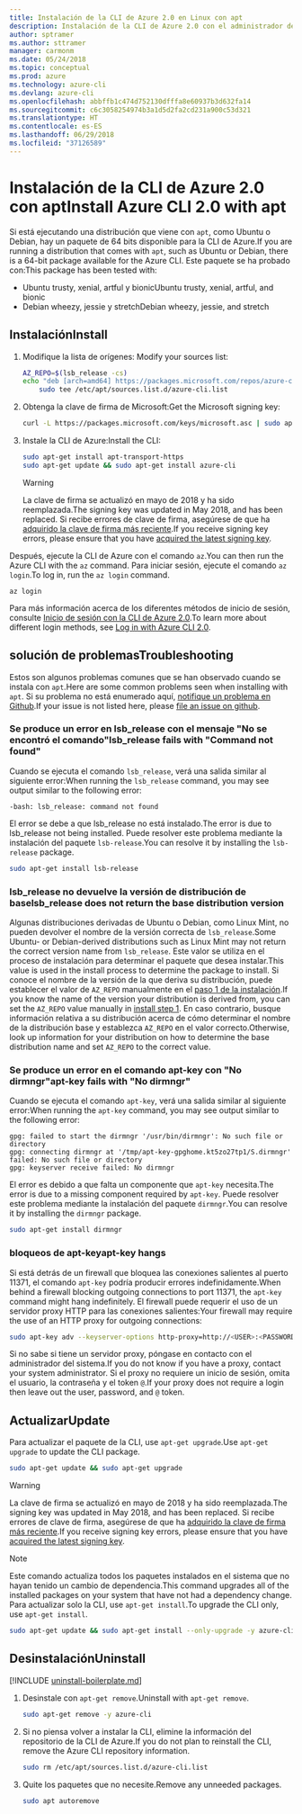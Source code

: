```yaml
---
title: Instalación de la CLI de Azure 2.0 en Linux con apt
description: Instalación de la CLI de Azure 2.0 con el administrador de paquetes apt
author: sptramer
ms.author: sttramer
manager: carmonm
ms.date: 05/24/2018
ms.topic: conceptual
ms.prod: azure
ms.technology: azure-cli
ms.devlang: azure-cli
ms.openlocfilehash: abbffb1c474d752130dfffa8e60937b3d632fa14
ms.sourcegitcommit: c6c3058254974b3a1d5d2fa2cd231a900c53d321
ms.translationtype: HT
ms.contentlocale: es-ES
ms.lasthandoff: 06/29/2018
ms.locfileid: "37126589"
---
```

# <a name="install-azure-cli-20-with-apt"></a><span data-ttu-id="49b4d-103">Instalación de la CLI de Azure 2.0 con apt</span><span class="sxs-lookup"><span data-stu-id="49b4d-103">Install Azure CLI 2.0 with apt</span></span>

<span data-ttu-id="49b4d-104">Si está ejecutando una distribución que viene con `apt`, como Ubuntu o Debian, hay un paquete de 64 bits disponible para la CLI de Azure.</span><span class="sxs-lookup"><span data-stu-id="49b4d-104">If you are running a distribution that comes with `apt`, such as Ubuntu or Debian, there is a 64-bit package available for the Azure CLI.</span></span> <span data-ttu-id="49b4d-105">Este paquete se ha probado con:</span><span class="sxs-lookup"><span data-stu-id="49b4d-105">This package has been tested with:</span></span>

* <span data-ttu-id="49b4d-106">Ubuntu trusty, xenial, artful y bionic</span><span class="sxs-lookup"><span data-stu-id="49b4d-106">Ubuntu trusty, xenial, artful, and bionic</span></span>
* <span data-ttu-id="49b4d-107">Debian wheezy, jessie y stretch</span><span class="sxs-lookup"><span data-stu-id="49b4d-107">Debian wheezy, jessie, and stretch</span></span>

## <a name="install"></a><span data-ttu-id="49b4d-108">Instalación</span><span class="sxs-lookup"><span data-stu-id="49b4d-108">Install</span></span>

1. <span data-ttu-id="49b4d-109"><a name="install-step-1"/> Modifique la lista de orígenes:</span><span class="sxs-lookup"><span data-stu-id="49b4d-109"><a name="install-step-1"/> Modify your sources list:</span></span>

    ```bash
    AZ_REPO=$(lsb_release -cs)
    echo "deb [arch=amd64] https://packages.microsoft.com/repos/azure-cli/ $AZ_REPO main" | \
        sudo tee /etc/apt/sources.list.d/azure-cli.list
    ```

2. <a name="signingKey"></a><span data-ttu-id="49b4d-110">Obtenga la clave de firma de Microsoft:</span><span class="sxs-lookup"><span data-stu-id="49b4d-110">Get the Microsoft signing key:</span></span>

   ```bash
   curl -L https://packages.microsoft.com/keys/microsoft.asc | sudo apt-key add -
   ```

3. <span data-ttu-id="49b4d-111">Instale la CLI de Azure:</span><span class="sxs-lookup"><span data-stu-id="49b4d-111">Install the CLI:</span></span>

   ```bash
   sudo apt-get install apt-transport-https
   sudo apt-get update && sudo apt-get install azure-cli
   ```

   > [!WARNING]
   > <span data-ttu-id="49b4d-112">La clave de firma se actualizó en mayo de 2018 y ha sido reemplazada.</span><span class="sxs-lookup"><span data-stu-id="49b4d-112">The signing key was updated in May 2018, and has been replaced.</span></span> <span data-ttu-id="49b4d-113">Si recibe errores de clave de firma, asegúrese de que ha [adquirido la clave de firma más reciente](#signingKey).</span><span class="sxs-lookup"><span data-stu-id="49b4d-113">If you receive signing key errors, please ensure that you have [acquired the latest signing key](#signingKey).</span></span>

<span data-ttu-id="49b4d-114">Después, ejecute la CLI de Azure con el comando `az`.</span><span class="sxs-lookup"><span data-stu-id="49b4d-114">You can then run the Azure CLI with the `az` command.</span></span> <span data-ttu-id="49b4d-115">Para iniciar sesión, ejecute el comando `az login`.</span><span class="sxs-lookup"><span data-stu-id="49b4d-115">To log in, run the `az login` command.</span></span>

```azurecli
az login
```

<span data-ttu-id="49b4d-116">Para más información acerca de los diferentes métodos de inicio de sesión, consulte [Inicio de sesión con la CLI de Azure 2.0](authenticate-azure-cli.md).</span><span class="sxs-lookup"><span data-stu-id="49b4d-116">To learn more about different login methods, see [Log in with Azure CLI 2.0](authenticate-azure-cli.md).</span></span>

## <a name="troubleshooting"></a><span data-ttu-id="49b4d-117">solución de problemas</span><span class="sxs-lookup"><span data-stu-id="49b4d-117">Troubleshooting</span></span>

<span data-ttu-id="49b4d-118">Estos son algunos problemas comunes que se han observado cuando se instala con `apt`.</span><span class="sxs-lookup"><span data-stu-id="49b4d-118">Here are some common problems seen when installing with `apt`.</span></span> <span data-ttu-id="49b4d-119">Si su problema no está enumerado aquí, [notifique un problema en Github](https://github.com/Azure/azure-cli/issues).</span><span class="sxs-lookup"><span data-stu-id="49b4d-119">If your issue is not listed here, please [file an issue on github](https://github.com/Azure/azure-cli/issues).</span></span>

### <a name="lsbrelease-fails-with-command-not-found"></a><span data-ttu-id="49b4d-120">Se produce un error en lsb_release con el mensaje "No se encontró el comando"</span><span class="sxs-lookup"><span data-stu-id="49b4d-120">lsb_release fails with "Command not found"</span></span>

<span data-ttu-id="49b4d-121">Cuando se ejecuta el comando `lsb_release`, verá una salida similar al siguiente error:</span><span class="sxs-lookup"><span data-stu-id="49b4d-121">When running the `lsb_release` command, you may see output similar to the following error:</span></span>

```output
-bash: lsb_release: command not found
```

<span data-ttu-id="49b4d-122">El error se debe a que lsb_release no está instalado.</span><span class="sxs-lookup"><span data-stu-id="49b4d-122">The error is due to lsb_release not being installed.</span></span> <span data-ttu-id="49b4d-123">Puede resolver este problema mediante la instalación del paquete `lsb-release`.</span><span class="sxs-lookup"><span data-stu-id="49b4d-123">You can resolve it by installing the `lsb-release` package.</span></span>

```bash
sudo apt-get install lsb-release
```

### <a name="lsbrelease-does-not-return-the-base-distribution-version"></a><span data-ttu-id="49b4d-124">lsb_release no devuelve la versión de distribución de base</span><span class="sxs-lookup"><span data-stu-id="49b4d-124">lsb_release does not return the base distribution version</span></span>

<span data-ttu-id="49b4d-125">Algunas distribuciones derivadas de Ubuntu o Debian, como Linux Mint, no pueden devolver el nombre de la versión correcta de `lsb_release`.</span><span class="sxs-lookup"><span data-stu-id="49b4d-125">Some Ubuntu- or Debian-derived distributions such as Linux Mint may not return the correct version name from `lsb_release`.</span></span> <span data-ttu-id="49b4d-126">Este valor se utiliza en el proceso de instalación para determinar el paquete que desea instalar.</span><span class="sxs-lookup"><span data-stu-id="49b4d-126">This value is used in the install process to determine the package to install.</span></span> <span data-ttu-id="49b4d-127">Si conoce el nombre de la versión de la que deriva su distribución, puede establecer el valor de `AZ_REPO` manualmente en el [paso 1 de la instalación](#install-step-1).</span><span class="sxs-lookup"><span data-stu-id="49b4d-127">If you know the name of the version your distribution is derived from, you can set the `AZ_REPO` value manually in [install step 1](#install-step-1).</span></span> <span data-ttu-id="49b4d-128">En caso contrario, busque información relativa a su distribución acerca de cómo determinar el nombre de la distribución base y establezca `AZ_REPO` en el valor correcto.</span><span class="sxs-lookup"><span data-stu-id="49b4d-128">Otherwise, look up information for your distribution on how to determine the base distribution name and set `AZ_REPO` to the correct value.</span></span>

### <a name="apt-key-fails-with-no-dirmngr"></a><span data-ttu-id="49b4d-129">Se produce un error en el comando apt-key con "No dirmngr"</span><span class="sxs-lookup"><span data-stu-id="49b4d-129">apt-key fails with "No dirmngr"</span></span>

<span data-ttu-id="49b4d-130">Cuando se ejecuta el comando `apt-key`, verá una salida similar al siguiente error:</span><span class="sxs-lookup"><span data-stu-id="49b4d-130">When running the `apt-key` command, you may see output similar to the following error:</span></span>

```output
gpg: failed to start the dirmngr '/usr/bin/dirmngr': No such file or directory
gpg: connecting dirmngr at '/tmp/apt-key-gpghome.kt5zo27tp1/S.dirmngr' failed: No such file or directory
gpg: keyserver receive failed: No dirmngr
```

<span data-ttu-id="49b4d-131">El error es debido a que falta un componente que `apt-key` necesita.</span><span class="sxs-lookup"><span data-stu-id="49b4d-131">The error is due to a missing component required by `apt-key`.</span></span> <span data-ttu-id="49b4d-132">Puede resolver este problema mediante la instalación del paquete `dirmngr`.</span><span class="sxs-lookup"><span data-stu-id="49b4d-132">You can resolve it by installing the `dirmngr` package.</span></span>

```bash
sudo apt-get install dirmngr
```

### <a name="apt-key-hangs"></a><span data-ttu-id="49b4d-133">bloqueos de apt-key</span><span class="sxs-lookup"><span data-stu-id="49b4d-133">apt-key hangs</span></span>

<span data-ttu-id="49b4d-134">Si está detrás de un firewall que bloquea las conexiones salientes al puerto 11371, el comando `apt-key` podría producir errores indefinidamente.</span><span class="sxs-lookup"><span data-stu-id="49b4d-134">When behind a firewall blocking outgoing connections to port 11371, the `apt-key` command might hang indefinitely.</span></span> <span data-ttu-id="49b4d-135">El firewall puede requerir el uso de un servidor proxy HTTP para las conexiones salientes:</span><span class="sxs-lookup"><span data-stu-id="49b4d-135">Your firewall may require the use of an HTTP proxy for outgoing connections:</span></span>

```bash
sudo apt-key adv --keyserver-options http-proxy=http://<USER>:<PASSWORD>@<PROXY-HOST>:<PROXY-PORT>/ --keyserver packages.microsoft.com --recv-keys 52E16F86FEE04B979B07E28DB02C46DF417A0893
```

<span data-ttu-id="49b4d-136">Si no sabe si tiene un servidor proxy, póngase en contacto con el administrador del sistema.</span><span class="sxs-lookup"><span data-stu-id="49b4d-136">If you do not know if you have a proxy, contact your system administrator.</span></span> <span data-ttu-id="49b4d-137">Si el proxy no requiere un inicio de sesión, omita el usuario, la contraseña y el token `@`.</span><span class="sxs-lookup"><span data-stu-id="49b4d-137">If your proxy does not require a login then leave out the user, password, and `@` token.</span></span>

## <a name="update"></a><span data-ttu-id="49b4d-138">Actualizar</span><span class="sxs-lookup"><span data-stu-id="49b4d-138">Update</span></span>

<span data-ttu-id="49b4d-139">Para actualizar el paquete de la CLI, use `apt-get upgrade`.</span><span class="sxs-lookup"><span data-stu-id="49b4d-139">Use `apt-get upgrade` to update the CLI package.</span></span>

   ```bash
   sudo apt-get update && sudo apt-get upgrade
   ```

> [!WARNING]
> <span data-ttu-id="49b4d-140">La clave de firma se actualizó en mayo de 2018 y ha sido reemplazada.</span><span class="sxs-lookup"><span data-stu-id="49b4d-140">The signing key was updated in May 2018, and has been replaced.</span></span> <span data-ttu-id="49b4d-141">Si recibe errores de clave de firma, asegúrese de que ha [adquirido la clave de firma más reciente](#signingKey).</span><span class="sxs-lookup"><span data-stu-id="49b4d-141">If you receive signing key errors, please ensure that you have [acquired the latest signing key](#signingKey).</span></span>
   
> [!NOTE]
> <span data-ttu-id="49b4d-142">Este comando actualiza todos los paquetes instalados en el sistema que no hayan tenido un cambio de dependencia.</span><span class="sxs-lookup"><span data-stu-id="49b4d-142">This command upgrades all of the installed packages on your system that have not had a dependency change.</span></span>
> <span data-ttu-id="49b4d-143">Para actualizar solo la CLI, use `apt-get install`.</span><span class="sxs-lookup"><span data-stu-id="49b4d-143">To upgrade the CLI only, use `apt-get install`.</span></span>
> ```bash
> sudo apt-get update && sudo apt-get install --only-upgrade -y azure-cli
> ```

## <a name="uninstall"></a><span data-ttu-id="49b4d-144">Desinstalación</span><span class="sxs-lookup"><span data-stu-id="49b4d-144">Uninstall</span></span>

[!INCLUDE [uninstall-boilerplate.md](includes/uninstall-boilerplate.md)]

1. <span data-ttu-id="49b4d-145">Desinstale con `apt-get remove`.</span><span class="sxs-lookup"><span data-stu-id="49b4d-145">Uninstall with `apt-get remove`.</span></span>

    ```bash
    sudo apt-get remove -y azure-cli
    ```

2. <span data-ttu-id="49b4d-146">Si no piensa volver a instalar la CLI, elimine la información del repositorio de la CLI de Azure.</span><span class="sxs-lookup"><span data-stu-id="49b4d-146">If you do not plan to reinstall the CLI, remove the Azure CLI repository information.</span></span>

   ```bash
   sudo rm /etc/apt/sources.list.d/azure-cli.list
   ```

3. <span data-ttu-id="49b4d-147">Quite los paquetes que no necesite.</span><span class="sxs-lookup"><span data-stu-id="49b4d-147">Remove any unneeded packages.</span></span>

   ```bash
   sudo apt autoremove
   ```
